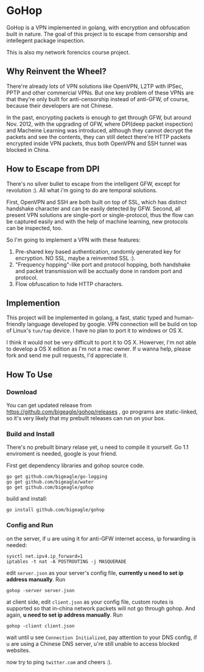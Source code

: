 GoHop
=====
GoHop is a VPN implemented in golang, with encryption and obfuscation built in nature. The goal of this project is to escape from censorship and intellegent package inspection.

This is also my network forencics course project.


Why Reinvent the Wheel?
------
There're already lots of VPN solutions like OpenVPN, L2TP with IPSec, PPTP and other commercial VPNs. 
But one key problem of these VPNs are that they're only built for anti-censorship instead of anti-GFW, of course, because their developers are not Chinese.

In the past, encrypting packets is enough to get through GFW, but around Nov. 2012, with the upgrading of GFW, where DPI(deep packet inspection) and Macheine Learning was introduced, although they cannot decrypt the packets and see the contents, they can still detect there're HTTP packets encrypted inside VPN packets, thus both OpenVPN and SSH tunnel was blocked in China.

How to Escape from DPI
------
There's no silver bullet to escape from the intelligent GFW, except for revolution :). All what i'm going to do are temporal solutions.

First, OpenVPN and SSH are both built on top of SSL, which has distinct handshake character and can be easily detected by GFW. Second, all present VPN solutions are single-port or single-protocol, thus the flow can be captured easily and with the help of machine learning, new protocols can be inspected, too.

So I'm going to implement a VPN with these features:

1. Pre-shared key based authentication, randomly generated key for encryption. NO SSL, maybe a reinvented SSL :).
2. "Frequency hopping"-like port and protocol hopping, both handshake and packet transmission will be acctually done in random port and protocol.
3. Flow obfuscation to hide HTTP characters.

Implemention
-------
This project will be implemented in golang, a fast, static typed and human-friendly language developed by google. VPN connection will be build on top of Linux's `tun/tap` device. I have no plan to port it to windows or OS X.

I think it would not be very difficult to port it to OS X. Howerver, I'm not able to develop a OS X edition as I'm not a mac owner. If u wanna help, please fork and send me pull requests, I'd appreciate it.

How To Use
------
### Download
You can get updated release from https://github.com/bigeagle/gohop/releases , go programs are static-linked, so it's very likely that my prebuilt releases can run on your box.

### Build and Install

There's no prebuilt binary relase yet, u need to compile it yourself. Go 1.1 enviroment is needed, google is your friend.

First get dependency libraries and gohop source code.

```
go get github.com/bigeagle/go-logging
go get github.com/bigeagle/water
go get github.com/bigeagle/gohop
```

build and install:

```
go install github.com/bigeagle/gohop
```

### Config and Run

on the server, if u are using it for anti-GFW internet access, ip forwarding is needed:

```
sysctl net.ipv4.ip_forward=1
iptables -t nat -A POSTROUTING -j MASQUERADE
```

edit `server.json` as your server's config file, **currently u need to set ip address manually**. Run
```
gohop -server server.json
```

at client side, edit `client.json` as your config file, custom routes is supported so that in-china network packets will not go through gohop. And again, **u need to set ip address manually**. Run
```
gohop -client client.json
```
wait until u see `Connection Initialized`, pay attention to your DNS config, if u are using a Chinese DNS server, u're still unable to access blocked websites.

now try to ping `twitter.com` and cheers :).

